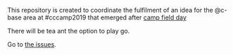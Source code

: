 This repository is created to coordinate the fulfilment of an idea for the @c-base area at #cccamp2019 that emerged after [camp field day](https://events.ccc.de/2019/06/02/camp-field-day-8-6-2019) 

There will be tea ant the option to play go.

Go to [the issues](https://github.com/c3-tea/cccamp2019/issues).
